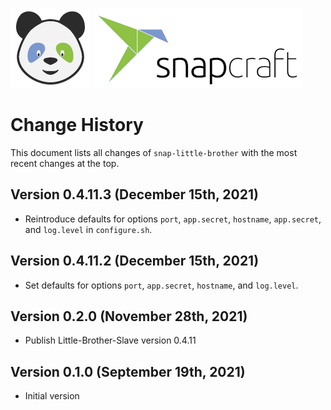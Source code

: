 ![LittleBrother-Logo](doc/icon-baby-panda-128x128.png)
![LittleBrother-Logo](doc/snapcraft-logo-128x128.png)

# Change History 

This document lists all changes of `snap-little-brother` with the most recent changes at the top.

## Version 0.4.11.3 (December 15th, 2021)

*   Reintroduce defaults for options `port`, `app.secret`, `hostname`, `app.secret`, and `log.level` in `configure.sh`. 

## Version 0.4.11.2 (December 15th, 2021)

*   Set defaults for options `port`, `app.secret`, `hostname`, and `log.level`. 

## Version 0.2.0 (November 28th, 2021)

*   Publish Little-Brother-Slave version 0.4.11 

## Version 0.1.0 (September 19th, 2021)

*   Initial version 
